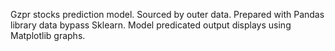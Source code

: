 Gzpr stocks prediction model.
Sourced by outer data.
Prepared with Pandas library data bypass Sklearn.
Model predicated output displays using Matplotlib graphs.

